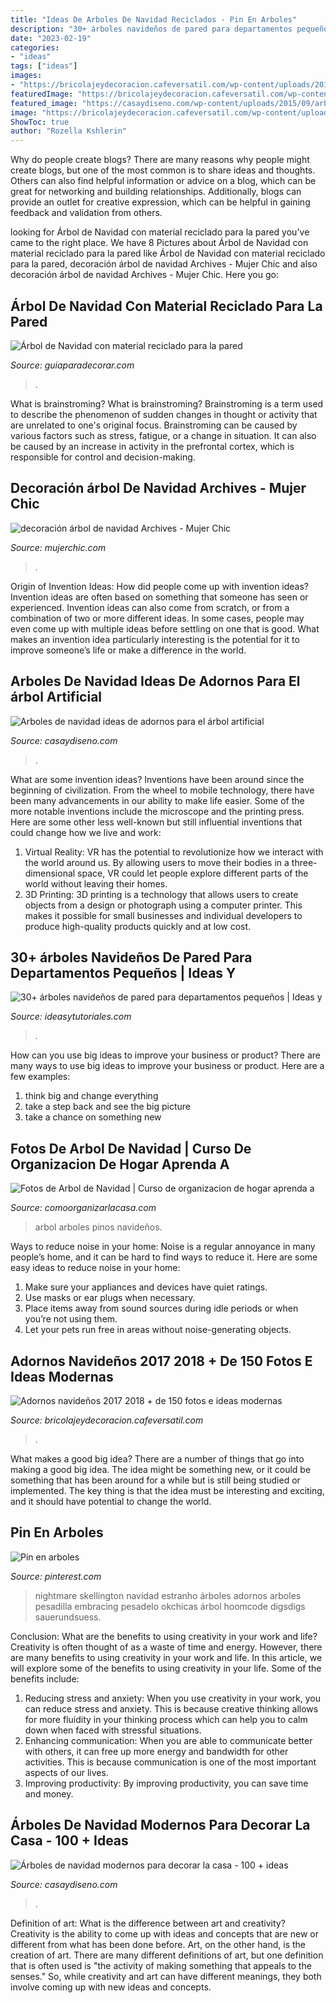 ```yaml
---
title: "Ideas De Arboles De Navidad Reciclados - Pin En Arboles"
description: "30+ árboles navideños de pared para departamentos pequeños"
date: "2023-02-19"
categories:
- "ideas"
tags: ["ideas"]
images:
- "https://bricolajeydecoracion.cafeversatil.com/wp-content/uploads/2016/08/09-e1500666011357-500x660.jpg"
featuredImage: "https://bricolajeydecoracion.cafeversatil.com/wp-content/uploads/2016/08/09-e1500666011357-500x660.jpg"
featured_image: "https://casaydiseno.com/wp-content/uploads/2015/09/arboles-navidad-ideas-adornos-navidenos-bolas-grandes.jpg"
image: "https://bricolajeydecoracion.cafeversatil.com/wp-content/uploads/2016/08/09-e1500666011357-500x660.jpg"
ShowToc: true
author: "Rozella Kshlerin"
---
```



Why do people create blogs?
There are many reasons why people might create blogs, but one of the most common is to share ideas and thoughts. Others can also find helpful information or advice on a blog, which can be great for networking and building relationships. Additionally, blogs can provide an outlet for creative expression, which can be helpful in gaining feedback and validation from others.

	

		
looking for Árbol de Navidad con material reciclado para la pared you've came to the right place. We have 8 Pictures about Árbol de Navidad con material reciclado para la pared like Árbol de Navidad con material reciclado para la pared, decoración árbol de navidad Archives - Mujer Chic and also decoración árbol de navidad Archives - Mujer Chic. Here you go:
		
    
## Árbol De Navidad Con Material Reciclado Para La Pared

<img loading=lazy src="https://www.guiaparadecorar.com/wp-content/uploads/2019/12/Escalera-1.jpg" onerror="this.onerror=null;this.src='https://tse4.mm.bing.net/th?id=OIP.SD08VS8-vUIJkf76swOS8wHaLH&amp;pid=15.1';" alt="Árbol de Navidad con material reciclado para la pared">

_Source: guiaparadecorar.com_

>. 

	

What is brainstroming?
What is brainstroming? Brainstroming is a term used to describe the phenomenon of sudden changes in thought or activity that are unrelated to one's original focus. Brainstroming can be caused by various factors such as stress, fatigue, or a change in situation. It can also be caused by an increase in activity in the prefrontal cortex, which is responsible for control and decision-making.

    
## Decoración árbol De Navidad Archives - Mujer Chic

<img loading=lazy src="http://mujerchic.com/wp-content/uploads/2015/11/arbol-navidad-g.png" onerror="this.onerror=null;this.src='https://tse4.mm.bing.net/th?id=OIP.Z8dm4QO1fk20Qw9uA8MuRwHaKM&amp;pid=15.1';" alt="decoración árbol de navidad Archives - Mujer Chic">

_Source: mujerchic.com_

>. 

	

Origin of Invention Ideas: How did people come up with invention ideas?
Invention ideas are often based on something that someone has seen or experienced. Invention ideas can also come from scratch, or from a combination of two or more different ideas. In some cases, people may even come up with multiple ideas before settling on one that is good. What makes an invention idea particularly interesting is the potential for it to improve someone’s life or make a difference in the world.

    
## Arboles De Navidad Ideas De Adornos Para El árbol Artificial

<img loading=lazy src="https://casaydiseno.com/wp-content/uploads/2015/09/arboles-navidad-ideas-adornos-navidenos-bolas-grandes.jpg" onerror="this.onerror=null;this.src='https://tse4.mm.bing.net/th?id=OIP.yVwryPfo1RVXHNXtnHAH-wHaHa&amp;pid=15.1';" alt="Arboles de navidad ideas de adornos para el árbol artificial">

_Source: casaydiseno.com_

>. 

	

What are some invention ideas?
Inventions have been around since the beginning of civilization. From the wheel to mobile technology, there have been many advancements in our ability to make life easier. Some of the more notable inventions include the microscope and the printing press. Here are some other less well-known but still influential inventions that could change how we live and work:
1) Virtual Reality: VR has the potential to revolutionize how we interact with the world around us. By allowing users to move their bodies in a three-dimensional space, VR could let people explore different parts of the world without leaving their homes.
2) 3D Printing: 3D printing is a technology that allows users to create objects from a design or photograph using a computer printer. This makes it possible for small businesses and individual developers to produce high-quality products quickly and at low cost.

    
## 30+ árboles Navideños De Pared Para Departamentos Pequeños | Ideas Y

<img loading=lazy src="https://ideasytutoriales.com/wp-content/uploads/2018/11/Arbol-de-Navidad-para-Pared-10.jpg" onerror="this.onerror=null;this.src='https://tse3.mm.bing.net/th?id=OIP.21kRc5hS_8ki4ZiuEHpFwwHaNK&amp;pid=15.1';" alt="30+ árboles navideños de pared para departamentos pequeños | Ideas y">

_Source: ideasytutoriales.com_

>. 

	

How can you use big ideas to improve your business or product?
There are many ways to use big ideas to improve your business or product. Here are a few examples: 
1. think big and change everything
2. take a step back and see the big picture
3. take a chance on something new 

    
## Fotos De Arbol De Navidad | Curso De Organizacion De Hogar Aprenda A

<img loading=lazy src="http://comoorganizarlacasa.com/wp-content/uploads/2017/12/Arbol-de-Navidad-60-ideas-Preciosas-para-Decorar-35.jpg" onerror="this.onerror=null;this.src='https://tse2.mm.bing.net/th?id=OIP.vR_KEbw9lSA8SD3O1-M1OQHaLS&amp;pid=15.1';" alt="Fotos de Arbol de Navidad | Curso de organizacion de hogar aprenda a">

_Source: comoorganizarlacasa.com_

>arbol arboles pinos navideños. 

	

Ways to reduce noise in your home:
Noise is a regular annoyance in many people’s home, and it can be hard to find ways to reduce it. Here are some easy ideas to reduce noise in your home:
1. Make sure your appliances and devices have quiet ratings.
2. Use masks or ear plugs when necessary.
3. Place items away from sound sources during idle periods or when you’re not using them.
4. Let your pets run free in areas without noise-generating objects.

    
## Adornos Navideños 2017 2018 + De 150 Fotos E Ideas Modernas

<img loading=lazy src="https://bricolajeydecoracion.cafeversatil.com/wp-content/uploads/2016/08/09-e1500666011357-500x660.jpg" onerror="this.onerror=null;this.src='https://tse3.mm.bing.net/th?id=OIP.8l_-Dp9Ob3XrtHu3fYh26QHaJx&amp;pid=15.1';" alt="Adornos navideños 2017 2018 + de 150 fotos e ideas modernas">

_Source: bricolajeydecoracion.cafeversatil.com_

>. 

	

What makes a good big idea?
There are a number of things that go into making a good big idea. The idea might be something new, or it could be something that has been around for a while but is still being studied or implemented. The key thing is that the idea must be interesting and exciting, and it should have potential to change the world.

    
## Pin En Arboles

<img loading=lazy src="https://i.pinimg.com/736x/2a/04/7c/2a047c82f27d333160cb7d13b78c2216.jpg" onerror="this.onerror=null;this.src='https://tse1.mm.bing.net/th?id=OIP.yFeMIcHxtgJrBAzVFfxRvQAAAA&amp;pid=15.1';" alt="Pin en arboles">

_Source: pinterest.com_

>nightmare skellington navidad estranho árboles adornos arboles pesadilla embracing pesadelo okchicas árbol hoomcode digsdigs sauerundsuess. 

	

Conclusion: What are the benefits to using creativity in your work and life?
Creativity is often thought of as a waste of time and energy. However, there are many benefits to using creativity in your work and life. In this article, we will explore some of the benefits to using creativity in your life. Some of the benefits include: 
1) Reducing stress and anxiety: When you use creativity in your work, you can reduce stress and anxiety. This is because creative thinking allows for more fluidity in your thinking process which can help you to calm down when faced with stressful situations. 
2) Enhancing communication: When you are able to communicate better with others, it can free up more energy and bandwidth for other activities. This is because communication is one of the most important aspects of our lives. 
3) Improving productivity: By improving productivity, you can save time and money.

    
## Árboles De Navidad Modernos Para Decorar La Casa - 100 + Ideas

<img loading=lazy src="https://casaydiseno.com/wp-content/uploads/2019/11/navidad-2020-estilo-arbol-navideno.jpg" onerror="this.onerror=null;this.src='https://tse1.mm.bing.net/th?id=OIP.sOIVUEsWadR2W8EBKCWmYgHaKX&amp;pid=15.1';" alt="Árboles de navidad modernos para decorar la casa - 100 + ideas">

_Source: casaydiseno.com_

>. 

	

Definition of art: What is the difference between art and creativity?
Creativity is the ability to come up with ideas and concepts that are new or different from what has been done before. Art, on the other hand, is the creation of art. There are many different definitions of art, but one definition that is often used is "the activity of making something that appeals to the senses." So, while creativity and art can have different meanings, they both involve coming up with new ideas and concepts.

